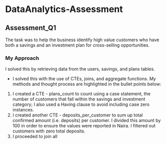 # DataAnalytics-Assessment

## Assessment_Q1
The task was to help the business identify high value customers who have both a savings and an investment plan for cross-selling opportunities.

### My Approach
I solved this by retrieving data from the users, savings, and plans tables.
- I solved this with the use of CTEs, joins, and aggregate functions. My methods and thought process are highlighted in the bullet points below:
1. I created a CTE - plans_count to count using a case statement, the number of customers that fall within the savings and investment category; I also used a Having clause to avoid including case zero instances.
2. I created another CTE - deposits_per_customer to sum up total confirmed amount (i.e. deposits) per customer. I divided this amount by 100 in order to ensure the values were reported in Naira. I filtered out customers with zero total deposits.
3. I proceeded to join all 

